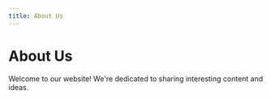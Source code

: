 ```yaml
---
title: About Us
---
```


# About Us

Welcome to our website! We're dedicated to sharing interesting content and ideas. 